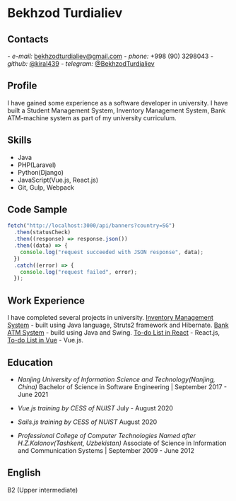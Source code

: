 # Bekhzod Turdialiev

## Contacts

_- e-mail:_ [bekhzodturdialiev@gmail.com](mailto:bekhzodturdialiev@gmail.com)
_- phone:_ +998 (90) 3298043
_- github:_ [@kiral439](https://github.com/kiral439)
_- telegram:_ [@BekhzodTurdialiev](https://t.me/BekhzodTurdialiev)

## Profile

I have gained some experience as a software developer in university. I have built a Student Management System, Inventory Management System, Bank ATM-machine system as part of my university curriculum.

<!-- I have gained some experience as a software developer in university. I have built a Student Management System, using pure HTML, CSS, JS and PHP and MySQL. Inventory Management System - Java(Struts2, hibernate, JSP). Bank ATM-machine system - Java(Swing). -->

## Skills

- Java
- PHP(Laravel)
- Python(Django)
- JavaScript(Vue.js, React.js)
- Git, Gulp, Webpack

## Code Sample

```javascript
fetch("http://localhost:3000/api/banners?country=SG")
  .then(statusCheck)
  .then((response) => response.json())
  .then((data) => {
    console.log("request succeeded with JSON response", data);
  })
  .catch((error) => {
    console.log("request failed", error);
  });
```

## Work Experience

I have completed several projects in university. [Inventory Management System](https://github.com/kiral439/InventoryManagement) - built using Java language, Struts2 framework and Hibernate. [Bank ATM System](https://github.com/kiral439/Bank-App) - build using Java and Swing. [To-do List in React](https://github.com/kiral439/to-do-list-react) - React.js, [To-do List in Vue](https://github.com/kiral439/to-do-list-vue) - Vue.js.

## Education

- _Nanjing University of Information Science and Technology(Nanjing, China)_
  Bachelor of Science in Software Engineering | September 2017 - June 2021

- _Vue.js training by CESS of NUIST_
  July - August 2020

- _Sails.js training by CESS of NUIST_
  August 2020

- _Professional College of Computer Technologies Named after H.Z.Kalanov(Tashkent, Uzbekistan)_
  Associate of Science in Information and Communication Systems | September 2009 - June 2012

## English

B2 (Upper intermediate)
